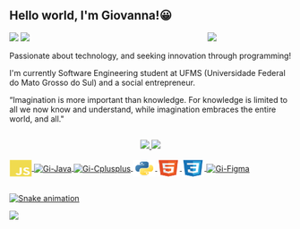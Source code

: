 ## Hello world, I'm Giovanna!😀
<img align='right' src='https://media.giphy.com/media/oN7tZbPMlu6sMMS2ZO/giphy.gif' width='150'>
 <div> 
  <a href="https://instagram.com/nantesgi" target="_blank"><img src="https://img.shields.io/badge/-Instagram-%23E4405F?style=for-the-badge&logo=instagram&logoColor=white" target="_blank"></a>
  <a href="https://www.linkedin.com/in/giovanna-coelho-0971521b7/" target="_blank"><img src="https://img.shields.io/badge/-LinkedIn-%230077B5?style=for-the-badge&logo=linkedin&logoColor=white" target="_blank"></a> 
</div>

Passionate about technology, and seeking innovation through programming!

I'm currently Software Engineering student at UFMS (Universidade Federal do Mato Grosso do Sul) and a social entrepreneur. 

“Imagination is more important than knowledge. For knowledge is limited to all we now know and understand, while imagination embraces the entire world, and all."
     
  ##

<div align="center">
  <a href="https://github.com/nantesgi">
  <img height="150em" src="https://github-readme-stats.vercel.app/api?username=nantesgi&show_icons=true&theme=dark&include_all_commits=true&count_private=true"/>
  <img height="150em" src="https://github-readme-stats.vercel.app/api/top-langs/?username=nantesgi&layout=compact&langs_count=7&theme=dark"/>
</div>

<div style="display: inline_block"><br>
  <img align="center" alt="Gi-Js" height="30" width="40" src="https://raw.githubusercontent.com/devicons/devicon/master/icons/javascript/javascript-plain.svg">
  <img align="center" alt="Gi-Java" height="30" width="40" src="https://cdn.jsdelivr.net/gh/devicons/devicon/icons/java/java-original-wordmark.svg">
  <img align="center" alt="Gi-Cplusplus" height="30" width="40" src="https://cdn.jsdelivr.net/gh/devicons/devicon/icons/cplusplus/cplusplus-plain.svg">
  <img align="center" alt="Gi-Python" height="30" width="40" src="https://raw.githubusercontent.com/devicons/devicon/master/icons/python/python-original.svg">
  <img align="center" alt="Gi-HTML" height="30" width="40" src="https://raw.githubusercontent.com/devicons/devicon/master/icons/html5/html5-original.svg">
  <img align="center" alt="Gi-CSS" height="30" width="40" src="https://raw.githubusercontent.com/devicons/devicon/master/icons/css3/css3-original.svg">
  <img align="center" alt="Gi-Figma" height="30" width="40" src="https://cdn.jsdelivr.net/gh/devicons/devicon/icons/figma/figma-original.svg">
</div>
  
  ##
 
  

  
![Snake animation](https://github.com/nantesgi/nantesgi/blob/output/github-contribution-grid-snake.svg)
 
![](https://komarev.com/ghpvc/?username=nantesgi&label=📈+You+are+visitor+number&color=green)

